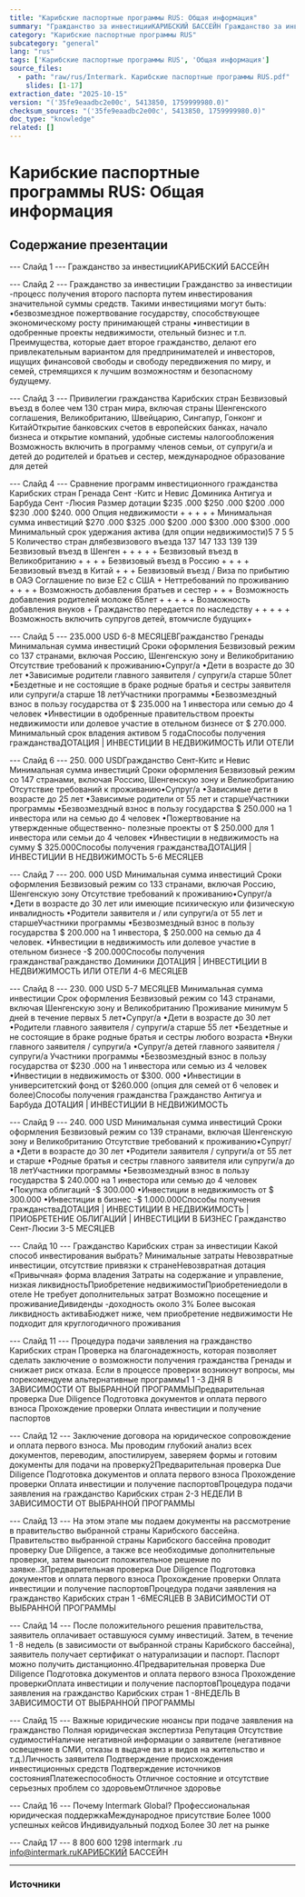 ```yaml
---
title: "Карибские паспортные программы RUS: Общая информация"
summary: "Гражданство за инвестицииКАРИБСКИЙ БАССЕЙН Гражданство за инвестиции"
category: "Карибские паспортные программы RUS"
subcategory: "general"
lang: "rus"
tags: ['Карибские паспортные программы RUS', 'Общая информация']
source_files:
  - path: "raw/rus/Intermark. Карибские паспортные программы RUS.pdf"
    slides: [1-17]
extraction_date: "2025-10-15"
version: "('35fe9eaadbc2e00c', 5413850, 1759999980.0)"
checksum_sources: "('35fe9eaadbc2e00c', 5413850, 1759999980.0)"
doc_type: "knowledge"
related: []
---
```


# Карибские паспортные программы RUS: Общая информация

## Содержание презентации

--- Слайд 1 ---
Гражданство за инвестицииКАРИБСКИЙ БАССЕЙН

--- Слайд 2 ---
Гражданство
за инвестиции
Гражданство за инвестиции -процесс получения второго паспорта 
путем инвестирования значительной суммы средств. Такими 
инвестициями могут быть:
•безвозмездное пожертвование государству, способствующее экономическому росту принимающей страны
•инвестиции в одобренные проекты недвижимости, отельный бизнес и т.п.
Преимущества, которые дает второе гражданство, делают его привлекательным вариантом для предпринимателей и инвесторов, ищущих финансовой свободы и свободу передвижения по миру, и семей, стремящихся к лучшим возможностям и безопасному будущему.

--- Слайд 3 ---
Привилегии гражданства Карибских стран
Безвизовый въезд в более чем 130 
стран мира, включая страны Шенгенского соглашения, Великобританию, Швейцарию, Сингапур, Гонконг и КитайОткрытие банковских счетов в европейских банках, начало бизнеса и открытие компаний, удобные системы налогообложения
 Возможность включить в программу членов семьи, от супруги/а и детей до родителей и братьев и сестер, международное образование для детей

--- Слайд 4 ---
Сравнение программ инвестиционного гражданства Карибских стран
Гренада Сент -Китс и Невис Доминика Антигуа и Барбуда Сент -Люсия
Размер дотации $235 .000 $250 .000 $200 .000 $230 .000 $240. 000
Опция недвижимости + + + + +
Минимальная сумма инвестиций $270 .000 $325 .000 $200 .000 $300 .000 $300 .000
Минимальный срок удержания актива (для опции
недвижимости)5 7 5 5 5
Количество стран длябезвизового въезда 137 147 133 139 139
Безвизовый въезд в Шенген + + + + +
Безвизовый въезд в Великобританию + + + +
Безвизовый въезд в Россию + + + +
Безвизовый въезд в Китай + + +
Безвизовый въезд / Виза по прибытию в ОАЭ
Соглашение по визе Е2 с США +
Неттребований по проживанию + + + +
Возможность добавления братьев и сестер + + +
Возможность добавления родителей моложе 65лет + + + + +
Возможность добавления внуков +
Гражданство передается по наследству + + + + +
Возможность включить супругов детей, втомчисле
будущих+

--- Слайд 5 ---
235.000 USD 6-8 МЕСЯЦЕВГражданство Гренады
Минимальная сумма инвестиций Сроки оформления
Безвизовый режим со 137 странами, включая Россию, Шенгенскую зону и 
Великобританию
Отсутствие требований к проживанию•Супруг/а
•Дети в возрасте до 30 лет
•Зависимые родители главного заявителя / супруги/а 
старше 50лет
•Бездетные и не состоящие в браке родные братья и сестры заявителя или супруги/а старше 18 летУчастники программы
•Безвозмездный взнос в пользу государства от $ 235.000 на 1 инвестора или семью до 4 человек
•Инвестиции в одобренные правительством проекты недвижимости или долевое участие в отельном бизнесе 
от $ 270.000. Минимальный срок владения активом 5 годаСпособы получения гражданстваДОТАЦИЯ | ИНВЕСТИЦИИ В НЕДВИЖИМОСТЬ 
ИЛИ ОТЕЛИ

--- Слайд 6 ---
250. 000 USDГражданство 
Сент-Китс и Невис
Минимальная сумма инвестиций Сроки оформления
Безвизовый режим со 147 странами, включая Россию, Шенгенскую зону и 
Великобританию
Отсутствие требований к проживанию•Супруг/а
•Зависимые дети в возрасте до 25 лет
•Зависимые родители от 55 лет и старшеУчастники программы
•Безвозмездный взнос в пользу государства $ 250.000 на 1 
инвестора или на семью до 4 человек
•Пожертвование на утвержденные общественно- полезные 
проекты от $ 250.000 для 1 инвестора или семьи до 4 
человек
•Инвестиции в недвижимость на сумму $ 325.000Способы получения гражданстваДОТАЦИЯ | ИНВЕСТИЦИИ В НЕДВИЖИМОСТЬ
5-6 МЕСЯЦЕВ

--- Слайд 7 ---
200. 000 USD
Минимальная сумма инвестиций Сроки оформления
Безвизовый режим со 133 странами, включая Россию, Шенгенскую зону
Отсутствие требований к проживанию•Супруг/а
•Дети в возрасте до 30 лет или имеющие психическую или 
физическую инвалидность
•Родители заявителя и / или супруги/а от 55 лет и старшеУчастники программы
•Безвозмездный взнос в пользу государства $ 200.000 на 1 
инвестора, $ 250.000 на семью да 4 человек.
•Инвестиции в недвижимость или долевое участие в отельном бизнесе -$ 200.000Способы получения гражданстваГражданство Доминики
ДОТАЦИЯ | ИНВЕСТИЦИИ В НЕДВИЖИМОСТЬ 
ИЛИ ОТЕЛИ
4-6 МЕСЯЦЕВ

--- Слайд 8 ---
230. 000 USD 5-7 МЕСЯЦЕВ
Минимальная сумма инвестиции Срок оформления
Безвизовый режим со 143 странами, включая Шенгенскую зону и 
Великобританию
Проживание минимум 5 дней в течение первых 5 лет•Супруг/а
•Дети  в возрасте до 30 лет
•Родители главного заявителя / супруги/а старше 55 лет
•Бездетные и не состоящие в браке родные братья и 
сестры любого возраста
•Внуки главного заявителя / супруги/а
•Супруг/а детей главного заявителя / супруги/а  Участники программы
•Безвозмездный взнос в пользу государства от $230 .000
на 1 инвестора или семью из 4 человек
•Инвестиции в недвижимость от $300. 000
•Инвестиции в университетский фонд от $260.000 (опция 
для семей от 6 человек и более)Способы получения гражданства
Гражданство 
Антигуа и Барбуда
ДОТАЦИЯ | ИНВЕСТИЦИИ В НЕДВИЖИМОСТЬ

--- Слайд 9 ---
240. 000 USD
Минимальная сумма инвестиций Сроки оформления
Безвизовый режим со 139 странами, включая Шенгенскую зону и 
Великобританию
Отсутствие требований к проживанию•Супруг/а
•Дети в возрасте до 30 лет
•Родители заявителя / супруги/а от 55 лет и старше
•Родные братья и сестры главного заявителя или 
супруги/а до 18 летУчастники программы
•Безвозмездный взнос в пользу государства $ 240.000
на 1 инвестора или семью до 4 человек
•Покупка облигаций -$ 300.000
•Инвестиции в недвижимость от $ 300.000
•Инвестиции в бизнес -$ 1.000.000Способы получения гражданстваДОТАЦИЯ | ИНВЕСТИЦИИ В НЕДВИЖИМОСТЬ | 
ПРИОБРЕТЕНИЕ ОБЛИГАЦИЙ | ИНВЕСТИЦИИ В БИЗНЕС
Гражданство 
Сент-Люсии
3-5 МЕСЯЦЕВ

--- Слайд 10 ---
Гражданство Карибских стран за инвестиции 
Какой способ инвестирования выбрать?
Минимальные затраты
Невозвратные инвестиции, 
отсутствие привязки к странеНевозвратная 
дотация
«Привычная» форма владения
Затраты на содержание и 
управление, низкая ликвидностьПриобретение 
недвижимостиПриобретениедоли в отеле
Не требует дополнительных затрат
Возможно посещение и проживаниеДивиденды -доходность около 3%
Более высокая ликвидность активаБюджет ниже, чем приобретение
недвижимости
Не подходит для круглогодичного
проживания

--- Слайд 11 ---
Процедура подачи 
заявления на гражданство Карибских стран
Проверка на благонадежность, которая позволяет 
сделать заключение о возможности получения гражданства Гренады и снижает риск отказа.
Если в процессе проверки возникнут вопросы, мы 
порекомендуем альтернативные программы1
1 -3 ДНЯ
В ЗАВИСИМОСТИ ОТ ВЫБРАННОЙ ПРОГРАММЫПредварительная проверка Due Diligence
Подготовка документов и оплата первого взноса
Прохождение проверки
Оплата инвестиции и получение паспортов

--- Слайд 12 ---
Заключение договора на юридическое 
сопровождение и оплата первого взноса.
Мы проводим глубокий анализ всех документов, 
переводим, апостилируем, заверяем формы и готовим документы для подачи на проверку2Предварительная проверка Due Diligence
Подготовка документов и оплата первого взноса
Прохождение проверки
Оплата инвестиции и получение паспортовПроцедура подачи 
заявления на гражданство Карибских стран
2-3 НЕДЕЛИ
В ЗАВИСИМОСТИ ОТ ВЫБРАННОЙ ПРОГРАММЫ

--- Слайд 13 ---
На этом этапе мы подаем документы на рассмотрение 
в правительство выбранной страны Карибского бассейна.
Правительство выбранной страны Карибского 
бассейна проводит проверку Due Diligence, а также все необходимые дополнительные проверки, затем выносит положительное решение по заявке..3Предварительная проверка Due Diligence
Подготовка документов и оплата первого взноса
Прохождение проверки
Оплата инвестиции и получение паспортовПроцедура подачи 
заявления на гражданство Карибских стран
1 -6МЕСЯЦЕВ
В ЗАВИСИМОСТИ ОТ ВЫБРАННОЙ ПРОГРАММЫ

--- Слайд 14 ---
После положительного решения правительства, 
заявитель оплачивает оставшуюся сумму инвестиций. Затем, в течение 1 -8 недель (в зависимости от 
выбранной страны Карибского бассейна), заявитель получает сертификат о натурализации и паспорт.
Паспорт можно получить дистанционно.4Предварительная проверка Due Diligence
Подготовка документов и оплата первого взноса
Прохождение проверкиОплата инвестиции и получение паспортовПроцедура подачи 
заявления на гражданство Карибских стран
1 -8НЕДЕЛЬ
В ЗАВИСИМОСТИ ОТ ВЫБРАННОЙ ПРОГРАММЫ

--- Слайд 15 ---
Важные юридические нюансы при подаче заявления на гражданство
Полная юридическая экспертиза 
Репутация
Отсутствие судимостиНаличие негативной информации 
о заявителе (негативное освещение в СМИ, отказы в выдаче виз и видов на жительство и т.д.)Личность заявителя
Подтверждение происхождения инвестиционных средств
Подтверждение источников 
состоянияПлатежеспособность
Отличное состояние и отсутствие серьезных проблем со здоровьемОтличное здоровье

--- Слайд 16 ---
Почему Intermark 
Global?
Профессиональная юридическая поддержкаМеждународное присутствие
Более 1000 успешных кейсов
Индивидуальный подход
Более 30 лет на рынке

--- Слайд 17 ---
8 800 600 1298 intermark .ru info@intermark.ruКАРИБСКИЙ БАССЕЙН


---

### Источники
[^src1]: raw/Intermark. Карибские паспортные программы RUS.pdf → слайды 1–17
